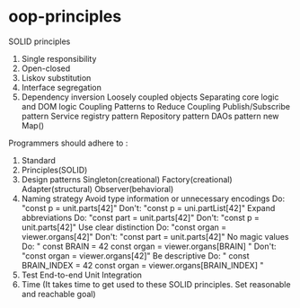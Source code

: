 # oop-principles

SOLID principles
  1. Single responsibility
  2. Open-closed
  3. Liskov substitution
  4. Interface segregation
  5. Dependency inversion
Loosely coupled objects
Separating core logic and DOM logic
Coupling
Patterns to Reduce Coupling
Publish/Subscribe pattern
Service registry pattern
Repository pattern
DAOs pattern
new Map()

Programmers should adhere to :
  1. Standard
  2. Principles(SOLID)
  3. Design patterns
    Singleton(creational)
    Factory(creational)
    Adapter(structural)
    Observer(behavioral)
  4. Naming strategy
    Avoid type information or unnecessary encodings
      Do: "const p = unit.parts[42]"
      Don't: "const p = uni.partList[42]"
    Expand abbreviations
      Do: "const part = unit.parts[42]"
      Don't: "const p = unit.parts[42]"
    Use clear distinction
      Do: "const organ = viewer.organs[42]"
      Don't: "const part = unit.parts[42]"
    No magic values
      Do: "
        const BRAIN = 42
        const organ = viewer.organs[BRAIN]
      "
      Don't: "const organ = viewer.organs[42]"
    Be descriptive
      Do: "
        const BRAIN_INDEX = 42
        const organ = viewer.organs[BRAIN_INDEX]
      "
  5. Test
        End-to-end
        Unit
        Integration
  6. Time (It takes time to get used to these SOLID principles. Set reasonable and reachable goal)